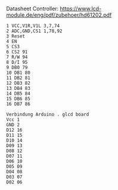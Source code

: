 Datasheet Controller: https://www.lcd-module.de/eng/pdf/zubehoer/hd61202.pdf
```
1 VCC,V1R,V1L 3,7,74
2 ADC,GND,CS1 1,78,92
3 Reset
4 EN
5 CS3
6 CS2 91
7 R/W 94
8 D/I 95
9 DB0 79
10 DB1 80
11 DB2 81
12 DB3 82
13 DB4 83
14 DB5 84
15 DB6 85
16 DB7 86
```
```
Verbindung Arduino . glcd board
Vcc 1
GND 2
D12 16
D11 15
D10 14
D09 13
D08 12 
D07 11
D06 10
D05 09
D04 08
D03 07
D02 06
```
